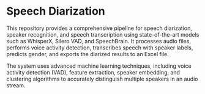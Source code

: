 # Speech Diarization

This repository provides a comprehensive pipeline for speech diarization, speaker recognition, and speech transcription using state-of-the-art models such as WhisperX, Silero VAD, and SpeechBrain. It processes audio files, performs voice activity detection, transcribes speech with speaker labels, predicts gender, and exports the diarized results to an Excel file.

The system uses advanced machine learning techniques, including voice activity detection (VAD), feature extraction, speaker embedding, and clustering algorithms to accurately distinguish multiple speakers in an audio stream.
